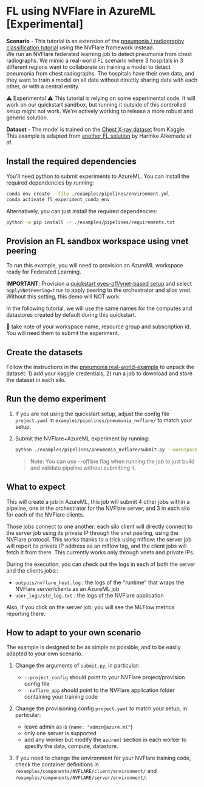 # FL using NVFlare in AzureML [Experimental]

**Scenario** - This tutorial is an extension of the [pneumonia / radiography classification tutorial](../real-world-examples/pneumonia.md) using the NVFlare framework instead.  
We run an NVFlare federated learning job to detect pneumonia from chest radiographs. We mimic a real-world FL scenario where 3 hospitals in 3 different regions want to collaborate on training a model to detect pneumonia from chest radiographs. The hospitals have their own data, and they want to train a model on all data without directly sharing data with each other, or with a central entity.  

:warning: Experimental :warning: This tutorial is relying on some experimental code. It will work on our quickstart sandbox, but running it outside of this controlled setup might not work. We're actively working to release a more robust and generic solution.

**Dataset** - The model is trained on the [Chest X-ray dataset](https://www.kaggle.com/datasets/paultimothymooney/chest-xray-pneumonia) from Kaggle. This example is adapted from [another FL solution](https://github.com/Azure/medical-imaging/tree/main/federated-learning) by Harmke Alkemade _et al._.

## Install the required dependencies

You'll need python to submit experiments to AzureML. You can install the required dependencies by running:

```bash
conda env create --file ./examples/pipelines/environment.yml
conda activate fl_experiment_conda_env
```

Alternatively, you can just install the required dependencies:

```bash
python -m pip install -r ./examples/pipelines/requirements.txt
```

## Provision an FL sandbox workspace using vnet peering

To run this example, you will need to provision an AzureML workspace ready for Federated Learning.

**IMPORTANT**: Provision a [quickstart eyes-off/vnet-based setup](../quickstart.md) and select `applyVNetPeering=true` to apply peering to the orchestrator and silos vnet. Without this setting, this demo will NOT work.

In the following tutorial, we will use the same names for the computes and datastores created by default during this quickstart.

:notebook: take note of your workspace name, resource group and subscription id. You will need them to submit the experiment.

## Create the datasets

Follow the instructions in the [pneumonia real-world-example](../real-world-examples/pneumonia.md) to unpack the dataset: 1) add your kaggle credentials, 2) run a job to download and store the dataset in each silo.

## Run the demo experiment

1. If you are not using the quickstart setup, adjust the config file `project.yaml` in `examples/pipelines/pneumonia_nvflare/` to match your setup.

2. Submit the NVFlare+AzureML experiment by running:

   ```bash
   python ./examples/pipelines/pneumonia_nvflare/submit.py --workspace_name "<workspace-name>" --resource_group "<resource-group-name>" --subscription_id "<subscription-id>"
   ```

   > Note: You can use --offline flag when running the job to just build and validate pipeline without submitting it.

## What to expect

This will create a job in AzureML, this job will submit 4 other jobs within a pipeline, one in the orchestrator for the NVFlare server, and 3 in each silo for each of the NVFlare clients.

Those jobs connect to one another: each silo client will directly connect to the server job using its private IP through the vnet peering, using the NVFlare protocol. This works thanks to a trick using mlflow: the server job will report its private IP address as an mlflow tag, and the client jobs will fetch it from there. This currently works only through vnets and private IPs.

During the execution, you can check out the logs in each of both the server and the clients jobs::
- `outputs/nvflare_host.log` : the logs of the "runtime" that wraps the NVFlare server/clients as an AzureML job
- `user_logs/std_log.txt` : the logs of the NVFlare application

Also, if you click on the server job, you will see the MLFlow metrics reporting there.

## How to adapt to your own scenario

The example is designed to be as simple as possible, and to be easily adapted to your own scenario.

1. Change the arguments of `submit.py`, in particular:

    - `--project_config` should point to your NVFlare project/provision config file
    - `--nvflare_app` should point to the NVFlare application folder containing your training code

2. Change the provisioning config `project.yaml` to match your setup, in particular:

    - leave admin as is (`name: "admin@azure.ml"`)
    - only one server is supported
    - add any worker but modify the `azureml` section in each worker to specify the data, compute, datastore.

3. If you need to change the environment for your NVFlare training code, check the container definitions in `/examples/components/NVFLARE/client/environment/` and `/examples/components/NVFLARE/server/environment/`.
